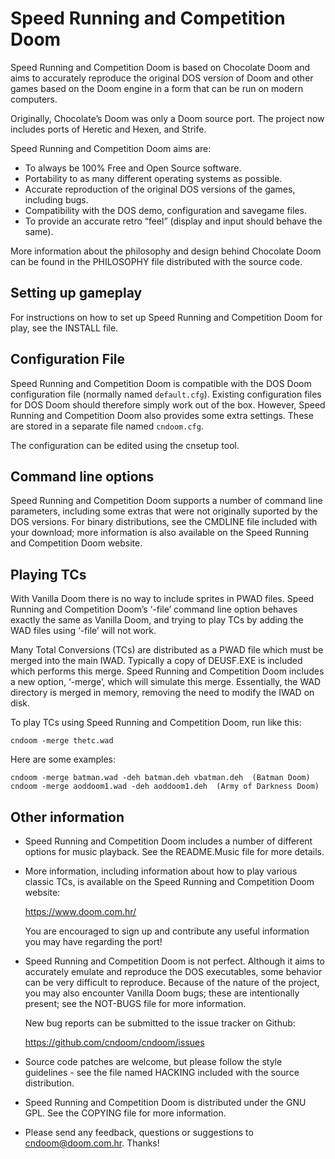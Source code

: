 # Speed Running and Competition Doom

Speed Running and Competition Doom is based on Chocolate Doom and aims to accurately
reproduce the original DOS version of Doom and other games based on
the Doom engine in a form that can be run on modern computers.

Originally, Chocolate’s Doom was only a Doom source port. The project
now includes ports of Heretic and Hexen, and Strife.

Speed Running and Competition Doom aims are:

 * To always be 100% Free and Open Source software.
 * Portability to as many different operating systems as possible.
 * Accurate reproduction of the original DOS versions of the games,
   including bugs.
 * Compatibility with the DOS demo, configuration and savegame files.
 * To provide an accurate retro “feel” (display and input should
   behave the same).

More information about the philosophy and design behind Chocolate Doom
can be found in the PHILOSOPHY file distributed with the source code.

## Setting up gameplay

For instructions on how to set up Speed Running and Competition Doom for play, see the
INSTALL file.

## Configuration File

Speed Running and Competition Doom is compatible with the DOS Doom configuration file
(normally named `default.cfg`). Existing configuration files for DOS
Doom should therefore simply work out of the box. However, Speed Running and Competition
Doom also provides some extra settings. These are stored in a
separate file named `cndoom.cfg`.

The configuration can be edited using the cnsetup tool.

## Command line options

Speed Running and Competition Doom supports a number of command line parameters, including
some extras that were not originally suported by the DOS versions. For
binary distributions, see the CMDLINE file included with your
download; more information is also available on the Speed Running and Competition Doom
website.

## Playing TCs

With Vanilla Doom there is no way to include sprites in PWAD files.
Speed Running and Competition Doom’s ‘-file’ command line option behaves exactly the same
as Vanilla Doom, and trying to play TCs by adding the WAD files using
‘-file’ will not work.

Many Total Conversions (TCs) are distributed as a PWAD file which must
be merged into the main IWAD. Typically a copy of DEUSF.EXE is
included which performs this merge. Speed Running and Competition Doom includes a new
option, ‘-merge’, which will simulate this merge. Essentially, the
WAD directory is merged in memory, removing the need to modify the
IWAD on disk.

To play TCs using Speed Running and Competition Doom, run like this:

```
cndoom -merge thetc.wad
```

Here are some examples:

```
cndoom -merge batman.wad -deh batman.deh vbatman.deh  (Batman Doom)
cndoom -merge aoddoom1.wad -deh aoddoom1.deh  (Army of Darkness Doom)
```

## Other information

 * Speed Running and Competition Doom includes a number of different options for music
   playback. See the README.Music file for more details.

 * More information, including information about how to play various
   classic TCs, is available on the Speed Running and Competition Doom website:

     https://www.doom.com.hr/

   You are encouraged to sign up and contribute any useful information
   you may have regarding the port!

 * Speed Running and Competition Doom is not perfect. Although it aims to accurately
   emulate and reproduce the DOS executables, some behavior can be very
   difficult to reproduce. Because of the nature of the project, you
   may also encounter Vanilla Doom bugs; these are intentionally
   present; see the NOT-BUGS file for more information.

   New bug reports can be submitted to the issue tracker on Github:

      https://github.com/cndoom/cndoom/issues

 * Source code patches are welcome, but please follow the style
   guidelines - see the file named HACKING included with the source
   distribution.

 * Speed Running and Competition Doom is distributed under the GNU GPL. See the COPYING
   file for more information.

 * Please send any feedback, questions or suggestions to
   cndoom@doom.com.hr. Thanks!
